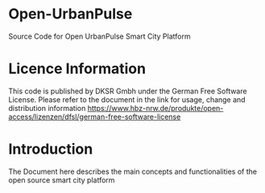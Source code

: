 # Open-UrbanPulse
Source Code for Open UrbanPulse Smart City Platform

# Licence Information
This code is published by DKSR Gmbh under the German Free Software License. Please refer to the document in the link for usage, change and distribution information
https://www.hbz-nrw.de/produkte/open-access/lizenzen/dfsl/german-free-software-license

# Introduction
The Document here describes the main concepts and functionalities of the open source smart city platform 

